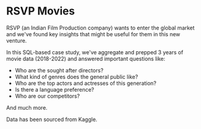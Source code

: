 # RSVP Movies

RSVP (an Indian Film Production company) wants to enter the global market and we've found key insights that might be useful for them in this new venture.

In this SQL-based case study, we've aggregate and prepped 3 years of movie data (2018-2022) and answered important questions like:

* Who are the sought after directors? 
* What kind of genres does the general public like?
* Who are the top actors and actresses of this generation?
* Is there a language preference?
* Who are our competitors?

And much more.

Data has been sourced from Kaggle. 

